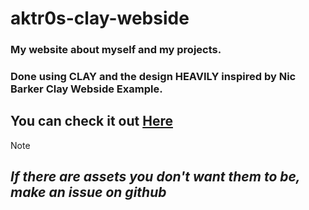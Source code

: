 # aktr0s-clay-webside

### My website about myself and my projects.
### Done using CLAY and the design HEAVILY inspired by Nic Barker Clay Webside Example.

## You can check it out [Here](https://aktr0s.pages.dev/)

> [!NOTE]
> ## ***If there are assets you don't want them to be, make an issue on github***
